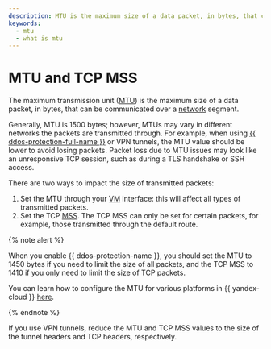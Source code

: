```yaml
---
description: MTU is the maximum size of a data packet, in bytes, that can be communicated over a network segment. Generally, MTU is 1500 bytes; however, MTUs may vary in different networks the packets are transmitted through.
keywords:
  - mtu
  - what is mtu
---
```


# MTU and TCP MSS

The maximum transmission unit ([MTU](https://en.wikipedia.org/wiki/Maximum_transmission_unit)) is the maximum size of a data packet, in bytes, that can be communicated over a [network](network.md#network) segment.

Generally, MTU is 1500 bytes; however, MTUs may vary in different networks the packets are transmitted through. For example, when using [{{ ddos-protection-full-name }}](../ddos-protection/index.md) or VPN tunnels, the MTU value should be lower to avoid losing packets. Packet loss due to MTU issues may look like an unresponsive TCP session, such as during a TLS handshake or SSH access.

There are two ways to impact the size of transmitted packets:

1. Set the MTU through your [VM](../../compute/concepts/vm.md) interface: this will affect all types of transmitted packets.
1. Set the TCP [MSS](https://en.wikipedia.org/wiki/Maximum_segment_size). The TCP MSS can only be set for certain packets, for example, those transmitted through the default route.


{% note alert %}

When you enable {{ ddos-protection-name }}, you should set the MTU to 1450 bytes if you need to limit the size of all packets, and the TCP MSS to 1410 if you only need to limit the size of TCP packets.

You can learn how to configure the MTU for various platforms in {{ yandex-cloud }} [here](../operations/adjust-mtu-ddos-protection.md).

{% endnote %}


If you use VPN tunnels, reduce the MTU and TCP MSS values to the size of the tunnel headers and TCP headers, respectively.
